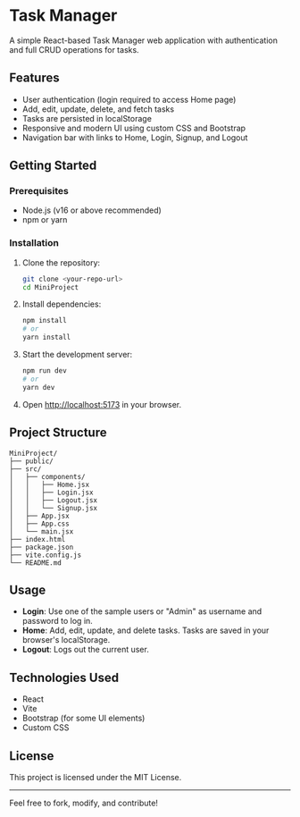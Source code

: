 # Task Manager

A simple React-based Task Manager web application with authentication and full CRUD operations for tasks.

## Features
- User authentication (login required to access Home page)
- Add, edit, update, delete, and fetch tasks
- Tasks are persisted in localStorage
- Responsive and modern UI using custom CSS and Bootstrap
- Navigation bar with links to Home, Login, Signup, and Logout

## Getting Started

### Prerequisites
- Node.js (v16 or above recommended)
- npm or yarn

### Installation
1. Clone the repository:
   ```bash
   git clone <your-repo-url>
   cd MiniProject
   ```
2. Install dependencies:
   ```bash
   npm install
   # or
   yarn install
   ```
3. Start the development server:
   ```bash
   npm run dev
   # or
   yarn dev
   ```
4. Open [http://localhost:5173](http://localhost:5173) in your browser.

## Project Structure
```
MiniProject/
├── public/
├── src/
│   ├── components/
│   │   ├── Home.jsx
│   │   ├── Login.jsx
│   │   ├── Logout.jsx
│   │   └── Signup.jsx
│   ├── App.jsx
│   ├── App.css
│   └── main.jsx
├── index.html
├── package.json
├── vite.config.js
└── README.md
```

## Usage
- **Login**: Use one of the sample users or "Admin" as username and password to log in.
- **Home**: Add, edit, update, and delete tasks. Tasks are saved in your browser's localStorage.
- **Logout**: Logs out the current user.

## Technologies Used
- React
- Vite
- Bootstrap (for some UI elements)
- Custom CSS

## License
This project is licensed under the MIT License.

---
Feel free to fork, modify, and contribute!
